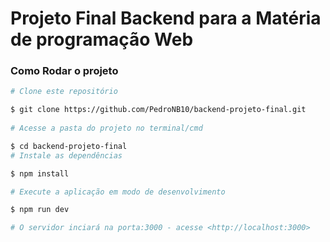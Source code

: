 # Projeto Final Backend para a Matéria de programação Web

### Como Rodar o projeto

```bash
# Clone este repositório

$ git clone https://github.com/PedroNB10/backend-projeto-final.git
 
# Acesse a pasta do projeto no terminal/cmd

$ cd backend-projeto-final
# Instale as dependências

$ npm install

# Execute a aplicação em modo de desenvolvimento

$ npm run dev

# O servidor inciará na porta:3000 - acesse <http://localhost:3000>
```
